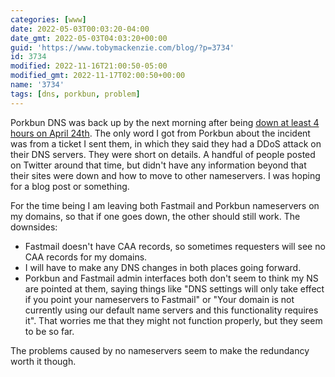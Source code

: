 ```yaml
---
categories: [www]
date: 2022-05-03T00:03:20-04:00
date_gmt: 2022-05-03T04:03:20+00:00
guid: 'https://www.tobymackenzie.com/blog/?p=3734'
id: 3734
modified: 2022-11-16T21:00:50-05:00
modified_gmt: 2022-11-17T02:00:50+00:00
name: '3734'
tags: [dns, porkbun, problem]
---
```


Porkbun DNS was back up by the next morning after being [down at least 4 hours on April 24th](/blog/2022/04/25/3728/).  The only word I got from Porkbun about the incident was from a ticket I sent them, in which they said they had a DDoS attack on their DNS servers.<!--more-->  They were short on details.  A handful of people posted on Twitter around that time, but didn't have any information beyond that their sites were down and how to move to other nameservers.  I was hoping for a blog post or something.

For the time being I am leaving both Fastmail and Porkbun nameservers on my domains, so that if one goes down, the other should still work.  The downsides:

- Fastmail doesn't have CAA records, so sometimes requesters will see no CAA records for my domains.
- I will have to make any DNS changes in both places going forward.
- Porkbun and Fastmail admin interfaces both don't seem to think my NS are pointed at them, saying things like "DNS settings will only take effect if you point your nameservers to Fastmail" or "Your domain is not currently using our default name servers and this functionality requires it".  That worries me that they might not function properly, but they seem to be so far.

The problems caused by no nameservers seem to make the redundancy worth it though.
